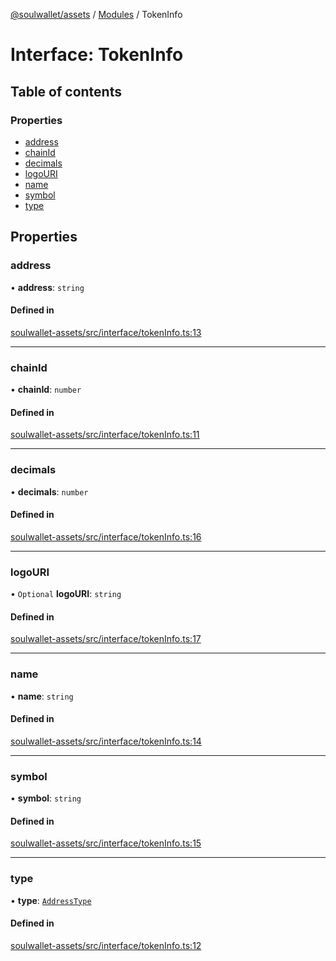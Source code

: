 [@soulwallet/assets](../README.md) / [Modules](../modules.md) / TokenInfo

# Interface: TokenInfo

## Table of contents

### Properties

- [address](TokenInfo.md#address)
- [chainId](TokenInfo.md#chainid)
- [decimals](TokenInfo.md#decimals)
- [logoURI](TokenInfo.md#logouri)
- [name](TokenInfo.md#name)
- [symbol](TokenInfo.md#symbol)
- [type](TokenInfo.md#type)

## Properties

### address

• **address**: `string`

#### Defined in

[soulwallet-assets/src/interface/tokenInfo.ts:13](https://github.com/proofofsoulprotocol/soulwalletlib/blob/99dfd90/packages/soulwallet-assets/src/interface/tokenInfo.ts#L13)

___

### chainId

• **chainId**: `number`

#### Defined in

[soulwallet-assets/src/interface/tokenInfo.ts:11](https://github.com/proofofsoulprotocol/soulwalletlib/blob/99dfd90/packages/soulwallet-assets/src/interface/tokenInfo.ts#L11)

___

### decimals

• **decimals**: `number`

#### Defined in

[soulwallet-assets/src/interface/tokenInfo.ts:16](https://github.com/proofofsoulprotocol/soulwalletlib/blob/99dfd90/packages/soulwallet-assets/src/interface/tokenInfo.ts#L16)

___

### logoURI

• `Optional` **logoURI**: `string`

#### Defined in

[soulwallet-assets/src/interface/tokenInfo.ts:17](https://github.com/proofofsoulprotocol/soulwalletlib/blob/99dfd90/packages/soulwallet-assets/src/interface/tokenInfo.ts#L17)

___

### name

• **name**: `string`

#### Defined in

[soulwallet-assets/src/interface/tokenInfo.ts:14](https://github.com/proofofsoulprotocol/soulwalletlib/blob/99dfd90/packages/soulwallet-assets/src/interface/tokenInfo.ts#L14)

___

### symbol

• **symbol**: `string`

#### Defined in

[soulwallet-assets/src/interface/tokenInfo.ts:15](https://github.com/proofofsoulprotocol/soulwalletlib/blob/99dfd90/packages/soulwallet-assets/src/interface/tokenInfo.ts#L15)

___

### type

• **type**: [`AddressType`](../enums/AddressType.md)

#### Defined in

[soulwallet-assets/src/interface/tokenInfo.ts:12](https://github.com/proofofsoulprotocol/soulwalletlib/blob/99dfd90/packages/soulwallet-assets/src/interface/tokenInfo.ts#L12)
